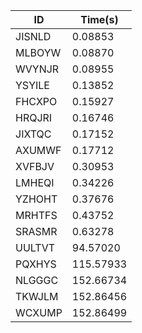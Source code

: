 |ID|Time(s)|
|-|-|
|JISNLD|0.08853|
|MLBOYW|0.08870|
|WVYNJR|0.08955|
|YSYILE|0.13852|
|FHCXPO|0.15927|
|HRQJRI|0.16746|
|JIXTQC|0.17152|
|AXUMWF|0.17712|
|XVFBJV|0.30953|
|LMHEQI|0.34226|
|YZHOHT|0.37676|
|MRHTFS|0.43752|
|SRASMR|0.63278|
|UULTVT|94.57020|
|PQXHYS|115.57933|
|NLGGGC|152.66734|
|TKWJLM|152.86456|
|WCXUMP|152.86499|
